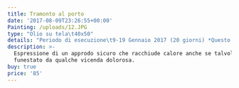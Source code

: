 ```yaml
---
title: Tramonto al porto
date: '2017-08-09T23:26:55+00:00'
Painting: /uploads/12.JPG
type: "Olio su tela\t40x50"
details: "Periodo di esecuzione\t9-19 Gennaio 2017 (20 giorni) *Questo quadro l’ho iniziato e terminato da sola."
description: >-
  Espressione di un approdo sicuro che racchiude calore anche se talvolta
  funestato da qualche vicenda dolorosa.
buy: true
price: '85'
---
```



